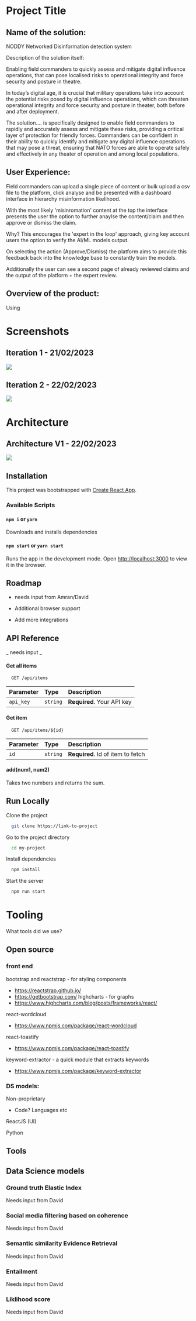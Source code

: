 
# Project Title


## Name of the solution: 

NODDY Networked Disinformation detection system


Description of the solution itself: 

Enabling field commanders to quickly assess and mitigate digital influence operations, that can pose localised risks to operational integrity and force security and posture in theatre.

In today’s digital age, it is crucial that military operations take into account the potential risks posed by digital influence operations, which can threaten operational integrity and force security and posture in theater, both before and after deployment.

The solution…. is specifically designed to enable field commanders to rapidly and accurately assess and mitigate these risks, providing a critical layer of protection for friendly forces. Commanders can be confident in their ability to quickly identify and mitigate any digital influence operations that may pose a threat, ensuring that NATO forces are able to operate safely and effectively in any theater of operation and among local populations.

## User Experience:

Field commanders can upload a single piece of content or bulk upload a csv file to the platform, click analyse and be presented with a dashboard interface in hierarchy misinformation likelihood. 

With the most likely 'misinromation' content at the top the interface presents the user the option to further anaylse the content/claim and then approve or dismiss the claim. 

Why? This encourages the 'expert in the loop' approach, giving key account users the option to verify the AI/ML models output.

On selecting the action (Approve/Dismiss) the platform aims to provide this feedback back into the knowledge base to constantly train the models. 

Additionally the user can see a second page of already reviewed claims and the output of the platform + the expert review. 





## Overview of the product:
Using 



# Screenshots


## Iteration 1 - 21/02/2023
![](https://github.com/tidehackathon/team-logically/blob/main/iteration-1-21-02-23.gif)

## Iteration 2 - 22/02/2023
![](https://github.com/tidehackathon/team-logically/blob/main/iteration-2-22-02-23.gif)
# Architecture
## Architecture V1 - 22/02/2023
![](https://github.com/tidehackathon/team-logically/blob/main/architecture-v1.jpg)
## Installation

This project was bootstrapped with [Create React App](https://github.com/facebook/create-react-app).

### Available Scripts
#### `npm i` or `yarn`
Downloads and installs dependencies

#### `npm start` or `yarn start`
Runs the app in the development mode.
Open [http://localhost:3000](http://localhost:3000) to view it in the browser.

## Roadmap

- needs input from Amran/David
- Additional browser support

- Add more integrations


## API Reference

_ needs input _

#### Get all items

```http
  GET /api/items
```

| Parameter | Type     | Description                |
| :-------- | :------- | :------------------------- |
| `api_key` | `string` | **Required**. Your API key |

#### Get item

```http
  GET /api/items/${id}
```

| Parameter | Type     | Description                       |
| :-------- | :------- | :-------------------------------- |
| `id`      | `string` | **Required**. Id of item to fetch |

#### add(num1, num2)

Takes two numbers and returns the sum.


## Run Locally

Clone the project

```bash
  git clone https://link-to-project
```

Go to the project directory

```bash
  cd my-project
```

Install dependencies

```bash
  npm install
```

Start the server

```bash
  npm run start
```


# Tooling 

What tools did we use? 
## Open source
### front end
bootstrap and reactstrap - for styling components
- https://reactstrap.github.io/
- https://getbootstrap.com/ 
highcharts - for graphs
- https://www.highcharts.com/blog/posts/frameworks/react/

react-wordcloud
- https://www.npmjs.com/package/react-wordcloud

react-toastify
- https://www.npmjs.com/package/react-toastify

keyword-extractor - a quick module that extracts keywords
- https://www.npmjs.com/package/keyword-extractor


### DS models: 
Non-proprietary 


- Code? Languages etc

ReactJS (UI)

Python

Tools
-

## Data Science models

### Ground truth Elastic Index

Needs input from David

### Social media filtering based on coherence 

Needs input from David

### Semantic similarity Evidence Retrieval 

Needs input from David

### Entailment

Needs input from David

### Liklihood score

Needs input from David

